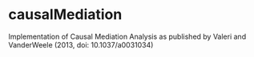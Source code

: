 # causalMediation
Implementation of Causal Mediation Analysis as published by Valeri and VanderWeele (2013, doi: 10.1037/a0031034)

